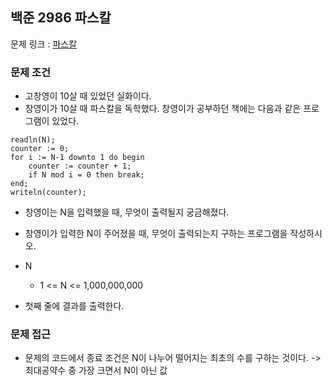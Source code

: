## 백준 2986 파스칼

문제 링크 : [파스칼](https://www.acmicpc.net/problem/2986)

### 문제 조건

- 고창영이 10살 때 있었던 실화이다.
- 창영이가 10살 때 파스칼을 독학했다. 창영이가 공부하던 책에는 다음과 같은 프로그램이 있었다.

```
readln(N);
counter := 0;
for i := N-1 downto 1 do begin
    counter := counter + 1;
    if N mod i = 0 then break;
end;
writeln(counter);
```

- 창영이는 N을 입력했을 때, 무엇이 출력될지 궁금해졌다.
- 창영이가 입력한 N이 주어졌을 때, 무엇이 출력되는지 구하는 프로그램을 작성하시오.

- N
    - 1 <= N <= 1,000,000,000
- 첫째 줄에 결과를 출력한다.

### 문제 접근

- 문제의 코드에서 종료 조건은 N이 나누어 떨어지는 최초의 수를 구하는 것이다. -> 최대공약수 중 가장 크면서 N이 아닌 값 